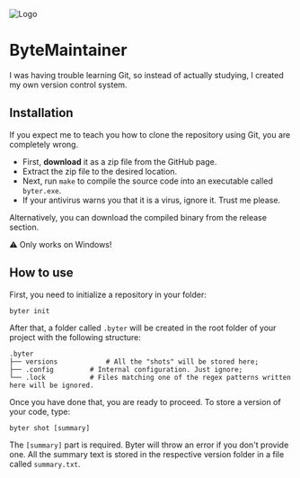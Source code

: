 ![Logo](https://raw.githubusercontent.com/Hylley/ByteMaintainer/main/res/icon.ico)
# ByteMaintainer
I was having trouble learning Git, so instead of actually studying, I created my own version control system.

## Installation

If you expect me to teach you how to clone the repository using Git, you are completely wrong.

- First, **download** it as a zip file from the GitHub page.
- Extract the zip file to the desired location.
- Next, run `make` to compile the source code into an executable called `byter.exe`.
- If your antivirus warns you that it is a virus, ignore it. Trust me please.

Alternatively, you can download the compiled binary from the release section.

⚠️ Only works on Windows!

## How to use

First, you need to initialize a repository in your folder:
```
byter init
```
After that, a folder called `.byter` will be created in the root folder of your project with the following structure:
```
.byter
├── versions			# All the "shots" will be stored here;
├── .config			# Internal configuration. Just ignore;
└── .lock			# Files matching one of the regex patterns written here will be ignored.
```
Once you have done that, you are ready to proceed. To store a version of your code, type:
````
byter shot [summary]
````
The `[summary]` part is required. Byter will throw an error if you don't provide one. All the summary text is stored in the respective version folder in a file called `summary.txt`.